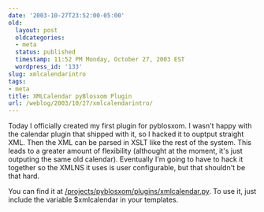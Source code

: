 ```yaml
---
date: '2003-10-27T23:52:00-05:00'
old:
  layout: post
  oldcategories:
  - meta
  status: published
  timestamp: 11:52 PM Monday, October 27, 2003 EST
  wordpress_id: '133'
slug: xmlcalendarintro
tags:
- meta
title: XMLCalendar pyBlosxom Plugin
url: /weblog/2003/10/27/xmlcalendarintro/
---
```


Today I officially created my first plugin for pyblosxom.  I wasn't happy with
the calendar plugin that shipped with it, so I hacked it to ouptput straight
XML.  Then the XML can be parsed in XSLT like the rest of the system.  This
leads to a greater amount of flexibility (althought at the moment, it's just
outputing the same old calendar).  Eventually I'm going to have to hack it
together so the XMLNS it uses is user configurable, but that shouldn't be that
hard.

You can find it at
[/projects/pyblosxom/plugins/xmlcalendar.py](/projects/pyblosxom/plugins/xmlcalendar.py).
To use it, just include the variable $xmlcalendar in your templates.


